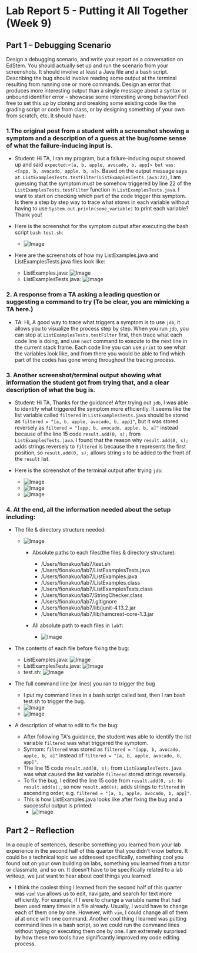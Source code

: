 # Lab Report 5 - Putting it All Together (Week 9)

## Part 1 – Debugging Scenario
Design a debugging scenario, and write your report as a conversation on EdStem.
You should actually set up and run the scenario from your screenshots. It should involve at least a Java file and a bash script. Describing the bug should involve reading some output at the terminal resulting from running one or more commands. Design an error that produces more interesting output than a single message about a syntax or unbound identifier error – showcase some interesting wrong behavior! Feel free to set this up by cloning and breaking some existing code like the grading script or code from class, or by designing something of your own from scratch, etc.
It should have:

### 1.The original post from a student with a screenshot showing a symptom and a description of a guess at the bug/some sense of what the failure-inducing input is.
  - Student: Hi TA,
    I ran my program, but a failure-inducing ouput showed up and said `expected:<[a, b, apple, avocado, b, app]> but was:<[app, b, avocado, apple, b, a]>`. Based on the output message says `at ListExamplesTests.testFilter(ListExamplesTests.java:22)`, I am guessing that the symptom must be somehow triggered by line 22 of the `ListExamplesTests.testFilter` function in `ListExamplesTests.java`. I want to start on checking which part of the code trigger this symptom. Is there a step by step way to trace what stores in each variable without having to use `System.out.prinln(some_variable)` to print each variable? Thank you!
  
  - Here is the screenshot for the symptom output after executing the bash script `bash test.sh`:
    -  ![Image](test_trigger.png)
   
  - Here are the screenshots of how my ListExamples.java and ListExamplesTests.java files look like:
    -  ListExamples.java: ![Image](ListExamples_before.png)
    -  ListExamplesTests.java: ![Image](ListExamplesTests.png)

### 2. A response from a TA asking a leading question or suggesting a command to try (To be clear, you are mimicking a TA here.)
  - TA: Hi,
    A good way to trace what triggers a symptom is to use `jdb`, it allows you to visualize the process step by step.
    When you run `jdb`, you can stop at `ListExamplesTests.testFilter` first, then trace what each code line is doing, and use `next` command to execute to the next line in the current stack frame. Each code line you can use `print` to see what the variables look like, and from there you would be able to find which part of the codes has gone wrong throughout the tracing process.

### 3. Another screenshot/terminal output showing what information the student got from trying that, and a clear description of what the bug is.
  -  Student: Hi TA,
     Thanks for the guidance! After trying out `jdb`, I was able to identify what triggered the symptom more efficiently. It seems like the list variable called `filtered` in `ListExamplesTests.java` should be stored as `filtered = "[a, b, apple, avocado, b, app]"`, but it was stored reversely as `filtered = "[app, b, avocado, apple, b, a]"` instead because of the line 15 code `result.add(0, s);` from `ListExamplesTests.java`. I found that the reason why `result.add(0, s);` adds strings reversely to `filtered` is because the `0` represents the first position, so `result.add(0, s);` allows string `s` to be added to the front of the `result` list.

  - Here is the screenshot of the terminal output after trying `jdb`:
    -  ![Image](jdb1.png)
    -  ![Image](jdb2.png)
    -  ![Image](jdb3.png)

### 4. At the end, all the information needed about the setup including:
  - The file & directory structure needed:
    - ![Image](file_directory_structure.png)
      -  Absolute paths to each files(the files & directory structure):
            -  /Users/fionakuo/lab7/test.sh
            -  /Users/fionakuo/lab7/ListExamplesTests.java
            -  /Users/fionakuo/lab7/ListExamples.java
            -  /Users/fionakuo/lab7/ListExamples.class 
            -  /Users/fionakuo/lab7/ListExamplesTests.class
            -  /Users/fionakuo/lab7/StringChecker.class
            -  /Users/fionakuo/lab7/.gitignore
            -  /Users/fionakuo/lab7/lib/junit-4.13.2.jar
            -  /Users/fionakuo/lab7/lib/hamcrest-core-1.3.jar
  
      - All absolute path to each files in `lab7`:
        - ![Image](all_path.png)
   
  - The contents of each file before fixing the bug:
    -  ListExamples.java: ![Image](ListExamples_before.png)
    -  ListExamplesTests.java: ![Image](ListExamplesTests.png)
    -  test.sh: ![Image](test.png)
   
  - The full command line (or lines) you ran to trigger the bug
    -  I put my command lines in a bash script called test, then I ran bash test.sh to trigger the bug.
    -  ![Image](test_trigger.png)
    -  ![Image](jdb_bashO.png)
   
  - A description of what to edit to fix the bug:
    - After following TA's guidance, the student was able to identify the list variable `filtered` was what triggered the symptom.
    - Symtom: `filtered` was stored as `filtered = "[app, b, avocado, apple, b, a]"` instead of `filtered = "[a, b, apple, avocado, b, app]"`.
    - The line 15 code `result.add(0, s);` from `ListExamplesTests.java` was what caused the list variable `filtered` stored strings reversely. 
    - To fix the bug, I edited the line 15 code from `result.add(0, s);` to `result.add(s);`, so now `result.add(s);` adds strings to `filtered` in ascending order, e.g. `filtered = "[a, b, apple, avocado, b, app]"`.
    - This is how ListExamples.java looks like after fixing the bug and a successful output is printed:
      -  ![Image](ListExamples_after.png)

  





## Part 2 – Reflection
In a couple of sentences, describe something you learned from your lab experience in the second half of this quarter that you didn’t know before. It could be a technical topic we addressed specifically, something cool you found out on your own building on labs, something you learned from a tutor or classmate, and so on. It doesn’t have to be specifically related to a lab writeup, we just want to hear about cool things you learned!

- I think the coolest thing I learned from the second half of this quarter was `vim`! `Vim` allows us to edit, navigate, and search for text more efficiently. For example, if I were to change a variable name that had been used many times in a file already. Usually, I would have to change each of them one by one. However, with `vim`, I could change all of them al at once with one command. Another cool thing I learned was putting command lines in a bash script, so we could run the command lines without typing or executing them one by one. I am extremely surprised by how these two tools have significantly improved my code editing process.



